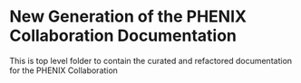 # New Generation of the PHENIX Collaboration Documentation

This is top level folder to contain the curated and refactored
documentation for the PHENIX Collaboration

